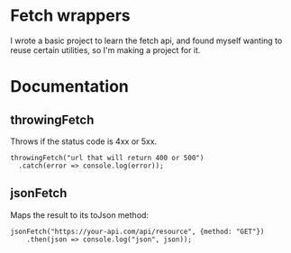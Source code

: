 # Fetch wrappers

I wrote a basic project to learn the fetch api, and found myself wanting to reuse certain utilities, so I'm making a project for it. 

# Documentation

## throwingFetch

Throws if the status code is 4xx or 5xx.

```
throwingFetch("url that will return 400 or 500")
  .catch(error => console.log(error));
```

## jsonFetch

Maps the result to its toJson method:

```
jsonFetch("https://your-api.com/api/resource", {method: "GET"})
    .then(json => console.log("json", json));
```

